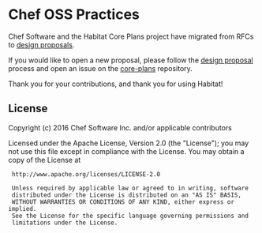 # Chef OSS Practices

Chef Software and the Habitat Core Plans project have migrated from RFCs to [design proposals](https://github.com/chef/chef-oss-practices/blob/master/contributors/guide/design-proposals.md). 

If you would like to open a new proposal, please follow the [design proposal](https://github.com/chef/chef-oss-practices/blob/master/contributors/guide/design-proposals.md) process and 
open an issue on the [core-plans](https://github.com/habitat-sh/core-plans) repository. 

Thank you for your contributions, and thank you for using Habitat! 

## License

Copyright (c) 2016 Chef Software Inc. and/or applicable contributors

Licensed under the Apache License, Version 2.0 (the "License");
you may not use this file except in compliance with the License.
You may obtain a copy of the License at

     http://www.apache.org/licenses/LICENSE-2.0

     Unless required by applicable law or agreed to in writing, software
     distributed under the License is distributed on an "AS IS" BASIS,
     WITHOUT WARRANTIES OR CONDITIONS OF ANY KIND, either express or implied.
     See the License for the specific language governing permissions and
     limitations under the License.
